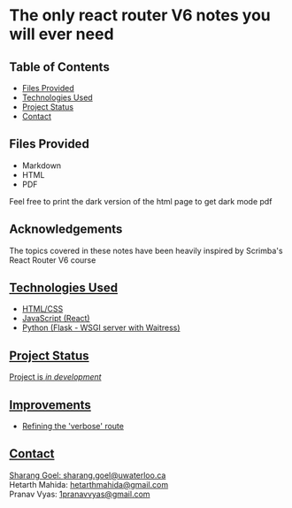 # The only react router V6 notes you will ever need 

## Table of Contents
* [Files Provided](#files-provided)
* [Technologies Used](#technologies-used)
* [Project Status](#project-status)
* [Contact](#contact)
<!-- * [License](#license) -->

## Files Provided
- Markdown
- HTML
- PDF
<p>Feel free to print the dark version of the html page to get dark mode pdf</p>

## Acknowledgements
The topics covered in these notes have been heavily inspired by Scrimba's React Router V6 course
<a href="https://scrimba.com/learn/reactrouter6">
## Technologies Used
- HTML/CSS
- JavaScript (React)
- Python (Flask - WSGI server with Waitress)


## Project Status
Project is *in development*

## Improvements
- Refining the 'verbose' route


## Contact
Sharang Goel: sharang.goel@uwaterloo.ca \
Hetarth Mahida: hetarthmahida@gmail.com \
Pranav Vyas: 1pranavvyas@gmail.com
